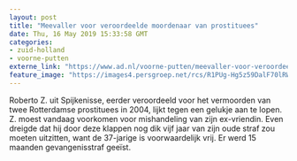 ```yaml
---
layout: post
title: "Meevaller voor veroordeelde moordenaar van prostituees"
date: Thu, 16 May 2019 15:33:58 GMT
categories: 
- zuid-holland 
- voorne-putten 
externe_link: "https://www.ad.nl/voorne-putten/meevaller-voor-veroordeelde-moordenaar-van-prostituees~af7a3f30/"
feature_image: "https://images4.persgroep.net/rcs/R1PUg-Hg5z59DalF70lRW74KDWw/diocontent/148533071/_fitwidth/400/?appId=21791a8992982cd8da851550a453bd7f&quality=0.7"
---
```


Roberto Z. uit Spijkenisse, eerder veroordeeld voor het vermoorden van twee Rotterdamse prostituees in 2004, lijkt tegen een gelukje aan te lopen. Z. moest vandaag voorkomen voor mishandeling van zijn ex-vriendin. Even dreigde dat hij door deze klappen nog dik vijf jaar van zijn oude straf zou moeten uitzitten, want de 37-jarige is voorwaardelijk vrij. Er werd 15 maanden gevangenisstraf geeïst.
